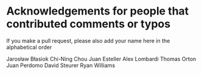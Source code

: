 # Acknowledgements for people that contributed comments or typos

If you make a pull request, please also add your name here in the alphabetical order

Jarosław Błasiok
Chi-Ning Chou
Juan Esteller
Alex Lombardi
Thomas Orton
Juan Perdomo
David Steurer
Ryan Williams
